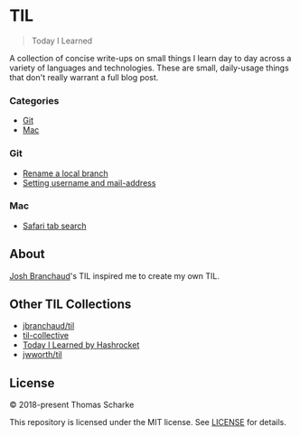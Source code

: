 # TIL

> Today I Learned

A collection of concise write-ups on small things I learn day to day across a variety of languages and technologies.
These are small, daily-usage things that don't really warrant a full blog post. 

### Categories

* [Git](#git)
* [Mac](#mac)

### Git

- [Rename a local branch](git/rename_local_branch.md)
- [Setting username and mail-address](git/setting_username_and_mail_address.md)

### Mac

- [Safari tab search](mac/safari_tab_search.md)

## About

[Josh Branchaud](https://github.com/jbranchaud)'s TIL inspired me to create my own TIL.

## Other TIL Collections

* [jbranchaud/til](https://github.com/jbranchaud/til)
* [til-collective](https://github.com/til-collective/til-collective)
* [Today I Learned by Hashrocket](https://til.hashrocket.com)
* [jwworth/til](https://github.com/jwworth/til)

## License

&copy; 2018-present Thomas Scharke

This repository is licensed under the MIT license. See [LICENSE](LICENSE) for details.

